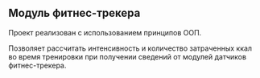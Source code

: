 ## Модуль фитнес-трекера

Проект реализован с использованием принципов ООП.

Позволяет рассчитать интенсивность и количество затраченных ккал во время тренировки при получении сведений от модулей датчиков фитнес-трекера.
